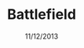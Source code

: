 ---
title: Battlefield
date: 11/12/2013
categories: 
  - WordPress Themes
tags:
  - HTML
  - CSS
  - JavaScript
  - PHP
images: /assets/20220328170805-screencapture-file-C-Users-kerem-Desktop-Web-Tasarimlar-htdocs-oyun-index-html-2022-03-28-17_07_41.jpg
logo: /assets/logo/battlefield.png
madefor: Special request
preview:
  - icon: fas fa-pager
    label: Index
    url: https://kkerem.com/project/battlefield
download:
  - icon: fab fa-archive
    label: HTML
    url: https://kkerem.com/project/battlefield/archive.rar
  - icon: fab fa-wordpress
    label: WP Theme
    url: https://kkerem.com/project/battlefield/archive_wp.rar
---
